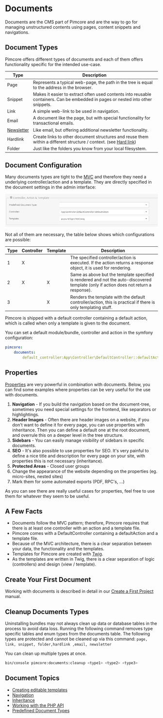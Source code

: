 # Documents
Documents are the CMS part of Pimcore and are the way to go for managing unstructured contents using pages, content snippets and navigations. 

## Document Types
Pimcore offers different types of documents and each of them offers functionality specific for the intended use-case. 

| Type           | Description                                                                                                                                                 | 
|----------------|-------------------------------------------------------------------------------------------------------------------------------------------------------------|
| Page           | Represents a typical web-page, the path in the tree is equal to the address in the browser.                                                                 |
| Snippet        | Makes it easier to extract often used contents into reusable containers. Can be embedded in pages or nested into other snippets.                            |
| Link           | A simple web-link to be used in navigation.                                                                                                                |
| Email          | A document like the page, but with special functionality for transactional emails.                                                                        |
| [Newsletter](./02_Document_Types/05_Newsletter_Documents.md)     | Like email, but offering additional newsletter functionality.                                                                                             |
| Hardlink       | Create links to other document structures and reuse them within a different structure / context. (see [Hard link](https://en.wikipedia.org/wiki/Hard_link)) |
| Folder         | Just like the folders you know from your local filesystem.                                                                                                  | 


## Document Configuration

Many documents types are tight to the [MVC](../02_MVC/README.md) and therefore they need a underlying controller/action and a template. 
They are directly specified in the document settings in the admin interface: 

![Documents: controller and view settings](../img/documents_controller_and_view_settings.png)

Not all of them are necessary, the table below shows which configurations are possible:

| Type | Controller  | Template | Description                                                                                                                                        |
|------|------------ |----------|----------------------------------------------------------------------------------------------------------------------------------------------------|
| 1    | X           |          | The specified controller/action is executed. If the action returns a response object, it is used for rendering.|
| 2    | X           | X        | Same as above but the template specified is rendered and not the auto-discovered template (only if action does not return a response). |
| 3    |             | X        | Renders the template with the default controller/action, this is practical if there is only templating stuff. |


Pimcore is shipped with a default controller containing a default action, which is called when only a template is given to the document.

You can set a default module/bundle, controller and action in the symfony configuration:

```yaml
pimcore:
    documents:
        default_controller:App\Controller\DefaultController::defaultAction
```  

## Properties

[Properties](../18_Tools_and_Features/07_Properties.md) are very powerful in combination with documents.
Below, you can find some examples where properties can be very useful for the use with documents. 

1. **Navigation** - If you build the navigation based on the document-tree, sometimes you need special settings for the frontend, like separators or highlightings.
2. **Header Images** - Often there are header images on a website, if you don't want to define it for every page, you can use properties with inheritance. Then you can define a default one at the root document, and overrule this on a deeper level in the tree structure.
3. **Sidebars** - You can easily manage visibility of sidebars in specific documents.
4. **SEO** - It's also possible to use properties for SEO. It's very painful to define a nice title and description for every page on your site, with properties this is not necessary (inheritance).
5. **Protected Areas** - Closed user groups
6. Change the appearance of the website depending on the properties (eg. micro-sites, nested sites)
7. Mark them for some automated exports (PDF, RPC's, …)

As you can see there are really useful cases for properties, feel free to use them for whatever they seem to be useful.

## A Few Facts

* Documents follow the MVC pattern; therefore, Pimcore requires that there is at least one controller with an action and a template file.
* Pimcore comes with a DefaultController containing a defaultAction and a template file.
* Because of the MVC architecture, there is a clear separation between your data, the functionality and the templates.
* Templates for Pimcore are created with [Twig](https://twig.symfony.com/).
* As the templates are written in Twig, there is a clear separation of logic (controllers) and design (view / template).

## Create Your First Document 
Working with documents is described in detail in our [Create a First Project](../01_Getting_Started/06_Create_a_First_Project.md) manual. 

## Cleanup Documents Types
Uninstalling bundles may not always clean up data or database tables in the process to avoid data loss.
Running the following command removes type specific tables and enum types from the documents table.
The following types are protected and cannot be cleaned up via this command: `page, link, snippet, folder,hardlink ,email, newsletter`

You can clean up multiple types at once.
```bash
bin/console pimcore:documents:cleanup <type1> <type2> <type3>
```


## Document Topics
- [Creating editable templates](./01_Editables/README.md) 
- [Navigation](./03_Navigation.md)
- [Inheritance](./11_Inheritance.md)
- [Working with the PHP API](./09_Working_with_PHP_API.md) 
- [Predefined Document Types](./07_Predefined_Document_Types.md)

